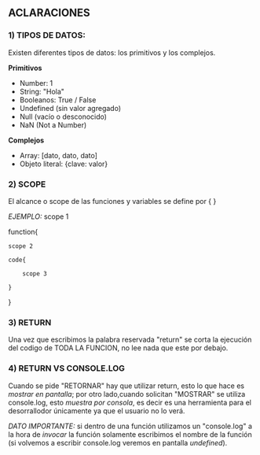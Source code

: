 ## ACLARACIONES

### 1) TIPOS DE DATOS:
Existen diferentes tipos de datos: los primitivos y los complejos.

**Primitivos**
- Number: 1
- String: "Hola"
- Booleanos: True / False
- Undefined (sin valor agregado)
- Null (vacío o desconocido)
- NaN (Not a Number)

**Complejos**
- Array: [dato, dato, dato]
- Objeto literal: {clave: valor}


### 2) SCOPE
El alcance o scope de las funciones y variables se define por { }

*EJEMPLO:*
scope 1

function{

    scope 2

    code{

        scope 3

    }
    
}

### 3) RETURN 
Una vez que escribimos la palabra reservada "return" se corta  la ejecución del codigo de TODA LA FUNCION, no lee nada que este por debajo. 

### 4) RETURN VS CONSOLE.LOG
Cuando se pide "RETORNAR" hay que utilizar return, esto lo que hace es *mostrar en pantalla*; por otro lado,cuando solicitan "MOSTRAR" se utiliza console.log, esto *muestra por consola*, es decir es una herramienta para el desorrallodor únicamente ya que el usuario no lo verá.

*DATO IMPORTANTE:* si dentro de una función utilizamos un "console.log" a la hora de _invocar_ la función solamente escribimos el nombre de la función (si volvemos a escribir console.log veremos en pantalla _undefined_).

